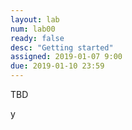 ```yaml
---
layout: lab
num: lab00
ready: false
desc: "Getting started"
assigned: 2019-01-07 9:00
due: 2019-01-10 23:59
---
```


TBD

y